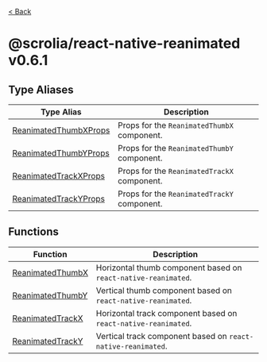 [< Back](../../README.md)

# @scrolia/react-native-reanimated v0.6.1

## Type Aliases

| Type Alias | Description |
| ------ | ------ |
| [ReanimatedThumbXProps](type-aliases/ReanimatedThumbXProps.md) | Props for the `ReanimatedThumbX` component. |
| [ReanimatedThumbYProps](type-aliases/ReanimatedThumbYProps.md) | Props for the `ReanimatedThumbY` component. |
| [ReanimatedTrackXProps](type-aliases/ReanimatedTrackXProps.md) | Props for the `ReanimatedTrackX` component. |
| [ReanimatedTrackYProps](type-aliases/ReanimatedTrackYProps.md) | Props for the `ReanimatedTrackY` component. |

## Functions

| Function | Description |
| ------ | ------ |
| [ReanimatedThumbX](functions/ReanimatedThumbX.md) | Horizontal thumb component based on `react-native-reanimated`. |
| [ReanimatedThumbY](functions/ReanimatedThumbY.md) | Vertical thumb component based on `react-native-reanimated`. |
| [ReanimatedTrackX](functions/ReanimatedTrackX.md) | Horizontal track component based on `react-native-reanimated`. |
| [ReanimatedTrackY](functions/ReanimatedTrackY.md) | Vertical track component based on `react-native-reanimated`. |
